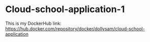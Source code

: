 # Cloud-school-application-1
This is my DockerHub link: https://hub.docker.com/repository/docker/dollysam/cloud-school-application
